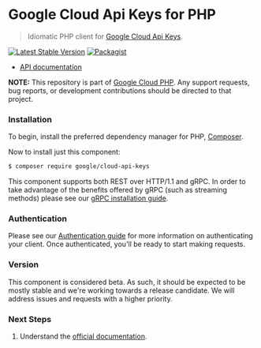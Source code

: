 # Google Cloud Api Keys for PHP

> Idiomatic PHP client for [Google Cloud Api Keys](https://cloud.google.com/api-keys).

[![Latest Stable Version](https://poser.pugx.org/google/cloud-api-keys/v/stable)](https://packagist.org/packages/google/cloud-api-keys) [![Packagist](https://img.shields.io/packagist/dm/google/cloud-api-keys.svg)](https://packagist.org/packages/google/cloud-api-keys)

* [API documentation](http://googleapis.github.io/google-cloud-php/#/docs/cloud-api-keys/latest/apikeys/readme)

**NOTE:** This repository is part of [Google Cloud PHP](https://github.com/googleapis/google-cloud-php). Any
support requests, bug reports, or development contributions should be directed to
that project.

### Installation

To begin, install the preferred dependency manager for PHP, [Composer](https://getcomposer.org/).

Now to install just this component:

```sh
$ composer require google/cloud-api-keys
```

This component supports both REST over HTTP/1.1 and gRPC. In order to take advantage of the benefits offered by gRPC (such as streaming methods)
please see our [gRPC installation guide](https://cloud.google.com/php/grpc).

### Authentication

Please see our [Authentication guide](https://github.com/googleapis/google-cloud-php/blob/main/AUTHENTICATION.md) for more information
on authenticating your client. Once authenticated, you'll be ready to start making requests.

### Version

This component is considered beta. As such, it should be expected to be mostly stable and we're working towards a release candidate. We will address issues and requests with a higher priority.

### Next Steps

1. Understand the [official documentation](https://cloud.google.com/api-keys/docs).
